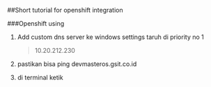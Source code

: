 ##Short tutorial for openshift integration

###Openshift using
1. Add custom dns server ke windows settings taruh di priority no 1
    >10.20.212.230 
    
1. pastikan bisa ping devmasteros.gsit.co.id
1. di terminal ketik
